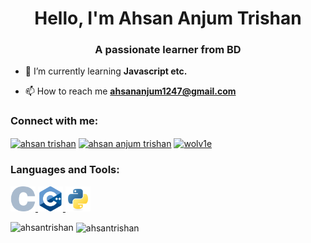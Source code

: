 <h1 align="center">Hello, I'm Ahsan Anjum Trishan</h1>
<h3 align="center">A passionate learner from BD</h3>

- 🌱 I’m currently learning **Javascript etc.**

- 📫 How to reach me **ahsananjum1247@gmail.com**

<h3 align="left">Connect with me:</h3>
<p align="left">
<a href="https://www.linkedin.com/in/ahsan-trishan-85988236a/" target="blank"><img align="center" src="https://raw.githubusercontent.com/rahuldkjain/github-profile-readme-generator/master/src/images/icons/Social/linked-in-alt.svg" alt="ahsan trishan" height="30" width="40" /></a>
<a href="https://www.facebook.com/ahsananjum.trishan.5/" target="blank"><img align="center" src="https://raw.githubusercontent.com/rahuldkjain/github-profile-readme-generator/master/src/images/icons/Social/facebook.svg" alt="ahsan anjum trishan" height="30" width="40" /></a>
<a href="https://codeforces.com/profile/WOLV1E" target="blank"><img align="center" src="https://raw.githubusercontent.com/rahuldkjain/github-profile-readme-generator/master/src/images/icons/Social/codeforces.svg" alt="wolv1e" height="30" width="40" /></a>
</p>

<h3 align="left">Languages and Tools:</h3>
<p align="left"> <a href="https://www.cprogramming.com/" target="_blank" rel="noreferrer"> <img src="https://raw.githubusercontent.com/devicons/devicon/master/icons/c/c-original.svg" alt="c" width="40" height="40"/> </a> <a href="https://www.w3schools.com/cpp/" target="_blank" rel="noreferrer"> <img src="https://raw.githubusercontent.com/devicons/devicon/master/icons/cplusplus/cplusplus-original.svg" alt="cplusplus" width="40" height="40"/> </a> <a href="https://www.python.org" target="_blank" rel="noreferrer"> <img src="https://raw.githubusercontent.com/devicons/devicon/master/icons/python/python-original.svg" alt="python" width="40" height="40"/> </a> </p>

<p><img align="left" src="https://github-readme-stats.vercel.app/api/top-langs?username=ahsantrishan&show_icons=true&locale=en&layout=compact" alt="ahsantrishan" /></p>

<p>&nbsp;<img align="center" src="https://github-readme-stats.vercel.app/api?username=ahsantrishan&show_icons=true&locale=en" alt="ahsantrishan" /></p>
